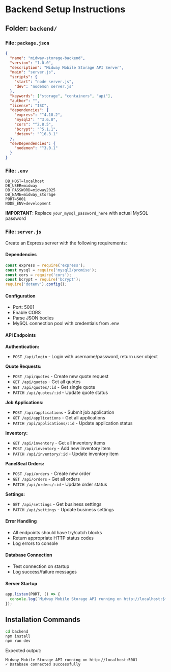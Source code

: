 # Backend Setup Instructions

## Folder: `backend/`

### File: `package.json`

```json
{
  "name": "midway-storage-backend",
  "version": "1.0.0",
  "description": "Midway Mobile Storage API Server",
  "main": "server.js",
  "scripts": {
    "start": "node server.js",
    "dev": "nodemon server.js"
  },
  "keywords": ["storage", "containers", "api"],
  "author": "",
  "license": "ISC",
  "dependencies": {
    "express": "^4.18.2",
    "mysql2": "^3.6.0",
    "cors": "^2.8.5",
    "bcrypt": "^5.1.1",
    "dotenv": "^16.3.1"
  },
  "devDependencies": {
    "nodemon": "^3.0.1"
  }
}
```

### File: `.env`

```env
DB_HOST=localhost
DB_USER=midway
DB_PASSWORD=midway2025
DB_NAME=midway_storage
PORT=5001
NODE_ENV=development
```

**IMPORTANT**: Replace `your_mysql_password_here` with actual MySQL password

### File: `server.js`

Create an Express server with the following requirements:

#### Dependencies
```javascript
const express = require('express');
const mysql = require('mysql2/promise');
const cors = require('cors');
const bcrypt = require('bcrypt');
require('dotenv').config();
```

#### Configuration
- Port: 5001
- Enable CORS
- Parse JSON bodies
- MySQL connection pool with credentials from .env

#### API Endpoints

**Authentication:**
- `POST /api/login` - Login with username/password, return user object

**Quote Requests:**
- `POST /api/quotes` - Create new quote request
- `GET /api/quotes` - Get all quotes
- `GET /api/quotes/:id` - Get single quote
- `PATCH /api/quotes/:id` - Update quote status

**Job Applications:**
- `POST /api/applications` - Submit job application
- `GET /api/applications` - Get all applications
- `PATCH /api/applications/:id` - Update application status

**Inventory:**
- `GET /api/inventory` - Get all inventory items
- `POST /api/inventory` - Add new inventory item
- `PATCH /api/inventory/:id` - Update inventory item

**PanelSeal Orders:**
- `POST /api/orders` - Create new order
- `GET /api/orders` - Get all orders
- `PATCH /api/orders/:id` - Update order status

**Settings:**
- `GET /api/settings` - Get business settings
- `PATCH /api/settings` - Update business settings

#### Error Handling
- All endpoints should have try/catch blocks
- Return appropriate HTTP status codes
- Log errors to console

#### Database Connection
- Test connection on startup
- Log success/failure messages

#### Server Startup
```javascript
app.listen(PORT, () => {
  console.log(`Midway Mobile Storage API running on http://localhost:${PORT}`);
});
```

## Installation Commands

```bash
cd backend
npm install
npm run dev
```

Expected output:
```
Midway Mobile Storage API running on http://localhost:5001
✓ Database connected successfully
```